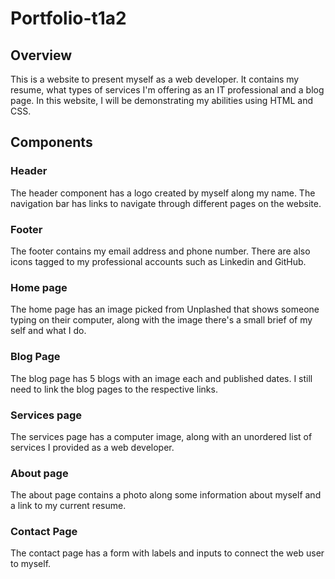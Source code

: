 # Portfolio-t1a2

## Overview
This is a website to present myself as a web developer. It contains my resume, what types of services I'm offering as an IT professional and a blog page. In this website, I will be demonstrating my abilities using HTML and CSS. 

## Components

### Header
The header component has a logo created by myself along my name. The navigation bar has links to navigate through different pages on the website.

### Footer
The footer contains my email address and phone number. There are also icons tagged to my professional accounts such as Linkedin and GitHub.

### Home page
The home page has an image picked from Unplashed that shows someone typing on their computer, along with the image there's a small brief of my self and what I do.

### Blog Page
The blog page has 5 blogs with an image each and published dates. I still need to link the blog pages to the respective links.

### Services page
The services page has a computer image, along with an unordered list of services I provided as a web developer.

### About page
The about page contains a photo along some information about myself and a link to my current resume.

### Contact Page
The contact page has a form with labels and inputs to connect the web user to myself.


